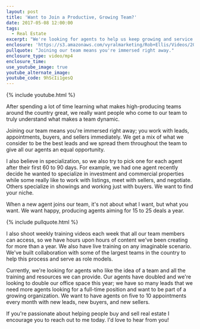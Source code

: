```yaml
---
layout: post
title: 'Want to Join a Productive, Growing Team?'
date: 2017-05-08 12:00:00
tags:
  - Real Estate
excerpt: "We're looking for agents to help us keep growing and service the wealth of leads we generate. Here's what we have to offer."
enclosure: 'https://s3.amazonaws.com/vyralmarketing/Rob+Ellis/Videos/2017/Want+to+Join+a+Productive%252C+Growing+Team%253F+-+Central+Ohio+Real+Estate+Agent.mp4'
pullquote: "Joining our team means you're immersed right away."
enclosure_type: video/mp4
enclosure_time:
use_youtube_image: true
youtube_alternate_image:
youtube_code: 9hScIi1gesQ
---
```



{% include youtube.html %}

After spending a lot of time learning what makes high-producing teams around the country great, we really want people who come to our team to truly understand what makes a team dynamic.

Joining our team means you're immersed right away; you work with leads, appointments, buyers, and sellers immediately. We get a mix of what we consider to be the best leads and we spread them throughout the team to give all our agents an equal opportunity.&nbsp;

I also believe in specialization, so we also try to pick one for each agent after their first 60 to 90 days. For example, we had one agent recently decide he wanted to specialize in investment and commercial properties while some really like to work with listings, meet with sellers, and negotiate. Others specialize in showings and working just with buyers. We want to find your niche.&nbsp;

When a new agent joins our team, it's not about what I want, but what you want. We want happy, producing agents aiming for 15 to 25 deals a year.

{% include pullquote.html %}

I also shoot weekly training videos each week that all our team members can access, so we have hours upon hours of content we've been creating for more than a year. We also have live training on any imaginable scenario. We've built collaboration with some of the largest teams in the country to help this process and serve as role models.

Currently, we're looking for agents who like the idea of a team and all the training and resources we can provide. Our agents have doubled and we're looking to double our office space this year; we have so many leads that we need more agents looking for a full-time position and want to be part of a growing organization. We want to have agents on five to 10 appointments every month with new leads, new buyers, and new sellers.&nbsp;

If you're passionate about helping people buy and sell real estate I encourage you to reach out to me today. I'd love to hear from you!